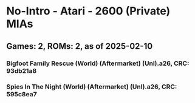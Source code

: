 # No-Intro - Atari - 2600 (Private) MIAs
## Games: 2, ROMs: 2, as of 2025-02-10

### Bigfoot Family Rescue (World) (Aftermarket) (Unl).a26, CRC: 93db21a8
### Spies In The Night (World) (Aftermarket) (Unl).a26, CRC: 595c8ea7

